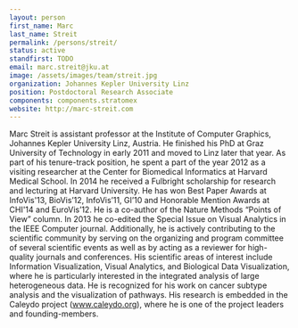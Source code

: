 ```yaml
---
layout: person
first_name: Marc
last_name: Streit
permalink: /persons/streit/
status: active
standfirst: TODO
email: marc.streit@jku.at
image: /assets/images/team/streit.jpg
organization: Johannes Kepler University Linz
position: Postdoctoral Research Associate
components: components.stratomex
website: http://marc-streit.com
---
```


Marc Streit is assistant professor at the Institute of Computer Graphics, Johannes Kepler University Linz, Austria. He finished his PhD at Graz University of Technology in early 2011 and moved to Linz later that year. As part of his tenure-track position, he spent a part of the year 2012 as a visiting researcher at the Center for Biomedical Informatics at Harvard Medical School. In 2014 he received a Fulbright scholarship for research and lecturing at Harvard University. He has won Best Paper Awards at InfoVis'13, BioVis’12, InfoVis’11, GI’10 and Honorable Mention Awards at CHI'14 and EuroVis’12. He is a co-author of the Nature Methods “Points of View” column. In 2013 he co-edited the Special Issue on Visual Analytics in the IEEE Computer journal. Additionally, he is actively contributing to the scientific community by serving on the organizing and program committee of several scientific events as well as by acting as a reviewer for high-quality journals and conferences.
His scientific areas of interest include Information Visualization, Visual Analytics, and Biological Data Visualization, where he is particularly interested in the integrated analysis of large heterogeneous data. He is recognized for his work on cancer subtype analysis and the visualization of pathways. His research is embedded in the Caleydo project (www.caleydo.org), where he is one of the project leaders and founding-members.